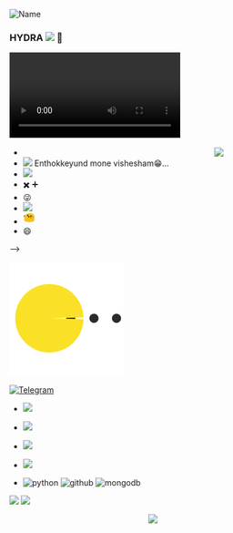 ![Name](https://github.com/sharannyobasu/sharannyobasu/blob/master/Hello(1).gif)
### HYDRA <img src="https://github.com/rajput2107/rajput2107/blob/master/Assets/Hi.gif" width="29px"> 🐼

![logo](https://telegra.ph/file/cdc4b14bb80b72e93902b.mp4)





- <img src="https://media.tenor.com/images/df8c44a1d20ab367fdcb21880985fd33/tenor.gif" align="right"  width="30%"/>
- <img src="https://raw.githubusercontent.com/alexnaiman/alexnaiman/master/resources/Confused_Dog.gif" height="50px" /> Enthokkeyund mone vishesham😁...
- <img src="https://raw.githubusercontent.com/alexnaiman/alexnaiman/master/resources/party_parrot.gif" height="35px" />
- ✖️ ➕
- 😜
- <img src="https://raw.githubusercontent.com/alexnaiman/alexnaiman/master/resources/chat.gif" height="35px" /> 
- <img alt="GIF" src="https://github.com/deut-erium/deut-erium/blob/master/assets/happy.gif?raw=1" width="20vw" />
- 😄

-->

<img src="https://raw.githubusercontent.com/Aniket965/Aniket965/master/pacman.svg?sanitize=true" width="200" height="200">

[![Telegram](https://img.shields.io/badge/-@Tg_Hydra_Galaxy-blue?style=flat&logo=Telegram&logoColor=white)](https://t.me/Tg_Hydra_Galaxy)
- <a href="https://t.me/Tg_Hydra_Galaxy"><img src="https://img.shields.io/badge/instagram%20@Tg_Hydra_Galaxy-DD2476?style=for-the-badge&logo=instagram&logoColor=white"/></a>
- <a href="https://t.me/Tg_Hydra_Galaxy"><img src="https://img.shields.io/badge/facebook%20@Tg_Hydra_Galaxy.1694-344E86?style=for-the-badge&logo=facebook&logoColor=white"/></a>
- <a href="https://t.me/Tg_Hydra_Galaxy"><img src="https://img.shields.io/badge/twitter%20@Tg_Hydra_Galaxy-0D95E8?style=for-the-badge&logo=twitter&logoColor=white"/></a>
- <a href="https://😁/"><img height="30px" src="https://img.shields.io/badge/My%20Website:%20Elluminandi.works-8E2DE2?style=for-the-badge&logo=google%20chrome&logoColor=white"/></a>

- ![python](https://img.shields.io/badge/-python-grey?style=for-the-badge&logo=python&logoColor=white&labelColor=8E2DE2)
![github](https://img.shields.io/badge/-github-grey?style=for-the-badge&logo=github&logoColor=white&labelColor=8E2DE2)
![mongodb](https://img.shields.io/badge/-mongodb-grey?style=for-the-badge&logo=mongodb&logoColor=white&labelColor=8E2DE2)

<img src="https://github-readme-stats.vercel.app/api?username=Hydrayt777&show_icons=true&title_color=03fc90&icon_color=03fc90&text_color=03fc90&bg_color=002b19">

<img src="https://raw.githubusercontent.com/omidnikrah/omidnikrah/master/activity-profile.png" />

<p align="center"><img src="https://i.imgur.com/A6bWGFl.gif"/></p>

